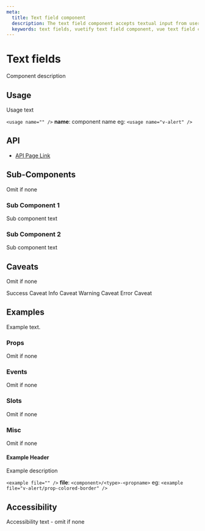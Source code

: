 ```yaml
---
meta:
  title: Text field component
  description: The text field component accepts textual input from users.
  keywords: text fields, vuetify text field component, vue text field component
---
```


# Text fields

Component description

<entry-ad />

## Usage

Usage text

`<usage name="" />`
**name**: component name
eg: `<usage name="v-alert" />`

## API

- [API Page Link](../../api/v-component)

## Sub-Components

Omit if none

### Sub Component 1

Sub component text

### Sub Component 2

Sub component text

## Caveats

Omit if none

<alert type="success">Success Caveat</alert>
<alert type="info">Info Caveat</alert>
<alert type="warning">Warning Caveat</alert>
<alert type="error">Error Caveat</alert>

## Examples

Example text.

### Props

Omit if none

### Events

Omit if none

### Slots

Omit if none

### Misc

Omit if none

#### Example Header

Example description

`<example file="" />`
**file**: `<component>/<type>-<propname>`
eg: `<example file="v-alert/prop-colored-border" />`

## Accessibility

Accessibility text - omit if none

<backmatter />

